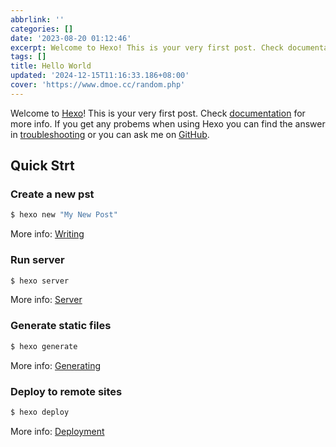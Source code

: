 ```yaml
---
abbrlink: ''
categories: []
date: '2023-08-20 01:12:46'
excerpt: Welcome to Hexo! This is your very first post. Check documentation for more info. If you get any probems when using Hexo you can find the answer in troubleshooting or you can ask me on GitHub. Quick S...
tags: []
title: Hello World
updated: '2024-12-15T11:16:33.186+08:00'
cover: 'https://www.dmoe.cc/random.php'
---
```

Welcome to [Hexo](https://hexo.io/)! This is your very first post. Check [documentation](https://hexo.io/docs/) for more info. If you get any probems when using Hexo you can find the answer in [troubleshooting](https://hexo.io/docs/troubleshooting.html) or you can ask me on [GitHub](https://github.com/hexojs/hexo/issues).

## Quick Strt

### Create a new pst

```bash
$ hexo new "My New Post"
```

More info: [Writing](https://hexo.io/docs/writing.html)

### Run server

```bash
$ hexo server
```

More info: [Server](https://hexo.io/docs/server.html)

### Generate static files

```bash
$ hexo generate
```

More info: [Generating](https://hexo.io/docs/generating.html)

### Deploy to remote sites

```bash
$ hexo deploy
```

More info: [Deployment](https://hexo.io/docs/one-command-deployment.html)
